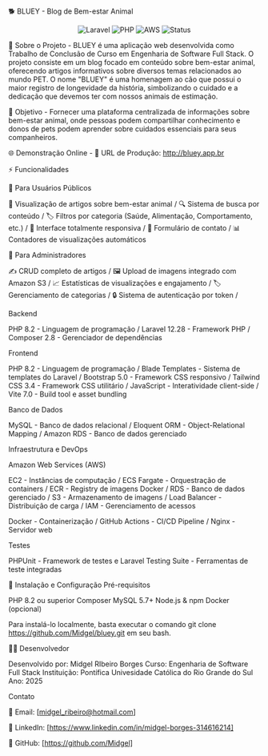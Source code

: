 🐕 BLUEY - Blog de Bem-estar Animal
<div align="center">
  <img src="https://img.shields.io/badge/Laravel-12.28-red?style=for-the-badge&logo=laravel" alt="Laravel">
  <img src="https://img.shields.io/badge/PHP-8.2.12-blue?style=for-the-badge&logo=php" alt="PHP">
  <img src="https://img.shields.io/badge/AWS-Production-orange?style=for-the-badge&logo=amazon-aws" alt="AWS">
  <img src="https://img.shields.io/badge/Status-Online-brightgreen?style=for-the-badge" alt="Status">
</div>

📖 Sobre o Projeto - 
BLUEY é uma aplicação web desenvolvida como Trabalho de Conclusão de Curso em Engenharia de Software Full Stack. O projeto consiste em um blog focado em conteúdo sobre bem-estar animal, oferecendo artigos informativos sobre diversos temas relacionados ao mundo PET.
O nome "BLUEY" é uma homenagem ao cão que possui o maior registro de longevidade da história, simbolizando o cuidado e a dedicação que devemos ter com nossos animais de estimação.

🎯 Objetivo - 
Fornecer uma plataforma centralizada de informações sobre bem-estar animal, onde pessoas podem compartilhar conhecimento e donos de pets podem aprender sobre cuidados essenciais para seus companheiros.

🌐 Demonstração Online - 
🔗 URL de Produção: http://bluey.app.br

⚡ Funcionalidades

👥 Para Usuários Públicos

📰 Visualização de artigos sobre bem-estar animal /
🔍 Sistema de busca por conteúdo /
🏷️ Filtros por categoria (Saúde, Alimentação, Comportamento, etc.) /
📱 Interface totalmente responsiva /
📧 Formulário de contato /
📊 Contadores de visualizações automáticos

🔐 Para Administradores

✍️ CRUD completo de artigos /
🖼️ Upload de imagens integrado com Amazon S3 /
📈 Estatísticas de visualizações e engajamento /
🏷️ Gerenciamento de categorias /
🔒 Sistema de autenticação por token /

Backend

PHP 8.2 - Linguagem de programação /
Laravel 12.28 - Framework PHP /
Composer 2.8 - Gerenciador de dependências

Frontend

PHP 8.2 - Linguagem de programação /
Blade Templates - Sistema de templates do Laravel /
Bootstrap 5.0 - Framework CSS responsivo /
Tailwind CSS 3.4 - Framework CSS utilitário /
JavaScript - Interatividade client-side /
Vite 7.0 - Build tool e asset bundling 

Banco de Dados

MySQL - Banco de dados relacional /
Eloquent ORM - Object-Relational Mapping /
Amazon RDS - Banco de dados gerenciado 

Infraestrutura e DevOps

Amazon Web Services (AWS)

EC2 - Instâncias de computação /
ECS Fargate - Orquestração de containers /
ECR - Registry de imagens Docker /
RDS - Banco de dados gerenciado /
S3 - Armazenamento de imagens /
Load Balancer - Distribuição de carga /
IAM - Gerenciamento de acessos


Docker - Containerização /
GitHub Actions - CI/CD Pipeline /
Nginx - Servidor web

Testes

PHPUnit - Framework de testes e 
Laravel Testing Suite - Ferramentas de teste integradas

🚀 Instalação e Configuração
Pré-requisitos

PHP 8.2 ou superior
Composer
MySQL 5.7+
Node.js & npm
Docker (opcional)

Para instalá-lo localmente, basta executar o comando git clone https://github.com/Midgel/bluey.git em seu bash.

👨‍💻 Desenvolvedor

Desenvolvido por: Midgel RIbeiro Borges
Curso: Engenharia de Software Full Stack
Instituição: Pontífica Univesidade Católica do Rio Grande do Sul
Ano: 2025

Contato

📧 Email: [midgel_ribeiro@hotmail.com]

💼 LinkedIn: [https://www.linkedin.com/in/midgel-borges-314616214]

🐙 GitHub: [https://github.com/Midgel]